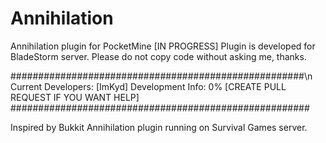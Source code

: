 # Annihilation
Annihilation plugin for PocketMine [IN PROGRESS]
Plugin is developed for BladeStorm server.
Please do not copy code without asking me, thanks.

#####################################################\n
Current Developers: [ImKyd]
Development Info: 0%
[CREATE PULL REQUEST IF YOU WANT HELP]
######################################################

Inspired by Bukkit Annihilation plugin running on Survival Games server.  
